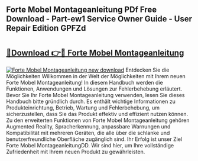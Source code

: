 ## Forte Mobel Montageanleitung PDf Free Download - Part-ew1 Service Owner Guide - User Repair Edition GPFZd

# <h2><a href="http://df6k437.blite.top/?on=Forte+Mobel+Montageanleitung">🔗Download 👉🔴 Forte Mobel Montageanleitung</a></h2>

[![Forte Mobel Montageanleitung new download](https://i.imgur.com/lujVjoI.png)](http://df6k437.blite.top/?on=Forte+Mobel+Montageanleitung)
Entdecken Sie die Möglichkeiten Willkommen in der Welt der Möglichkeiten mit Ihrem neuen Forte Mobel Montageanleitung! In diesem Handbuch werden die Funktionen, Anwendungen und Lösungen zur Fehlerbehebung erläutert. Bevor Sie Ihr Forte Mobel Montageanleitung verwenden, lesen Sie dieses Handbuch bitte gründlich durch. Es enthält wichtige Informationen zu Produkteinrichtung, Betrieb, Wartung und Fehlerbehebung, um sicherzustellen, dass Sie das Produkt effektiv und effizient nutzen können. Zu den erweiterten Funktionen von Forte Mobel Montageanleitung gehören Augmented Reality, Spracherkennung, anpassbare Warnungen und Kompatibilität mit mehreren Geräten, die alle über die schlanke und benutzerfreundliche Oberfläche zugänglich sind. Ihr Erfolg ist unser Ziel Forte Mobel MontageanleitungDD. Wir sind hier, um Ihre vollständige Zufriedenheit mit Ihrem neuen Produkt zu gewährleisten.
